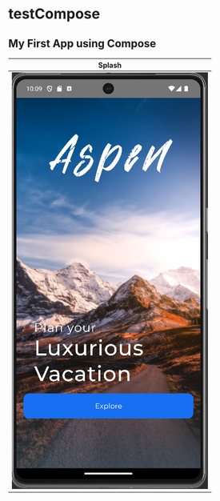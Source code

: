 # testCompose
## My First App using Compose
|  Splash |
| --- | 
| ![splash](images/screen1.png) | 

